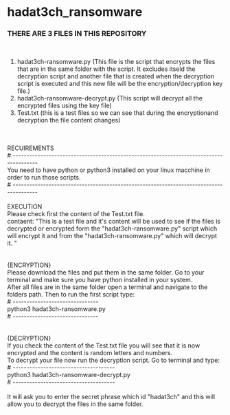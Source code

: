 # hadat3ch_ransomware
### THERE ARE 3 FILES IN THIS REPOSITORY

<br>

1. hadat3ch-ransomware.py (This file is the script that encrypts the files that are in the same folder with the script. It excludes itseld the decryption script and another file that is created when the decryption script is executed and this new file will be the encryption/decryption key file.)
2. hadat3ch-ransomware-decrypt.py (This script will decrypt all the encrypted files using the key file)
3. Test.txt (this is a test files so we can see that during the encryptionand decryption the file content changes)

<br>
<br>
RECUIREMENTS
<br>
# ---------------------------------------------------------------------------------------
<br>
You need to have python or python3 installed on your linux macchine in order to run those scripts.
<br>
# ---------------------------------------------------------------------------------------
<br>
<br>
EXECUTION
<br>
Please check first the content of the Test.txt file. 
<br>
contaent: "This is a test file and it's content will be used to see if the files is decrypted or encrypted form the "hadat3ch-ransomware.py" script which will encrypt it and from the "hadat3ch-ransomware.py" which will decrypt it.
"
<br>
<br>
<br>
{ENCRYPTION}
<br>
Please download the files and put them in the same folder. Go to your terminal and make sure you have python installed in your system.
<br>
After all files are in the same folder open a terminal and navigate to the folders path. Then to run the first script type:
<br>
# -------------------------------
<br>
python3 hadat3ch-ransomware.py
<br>
# -------------------------------
<br>
<br>
<br>
{DECRYPTION}
<br>
If you check the content of the Test.txt file you will see that it is now encrypted and the content is random letters and numbers.
<br>
To decrypt your file now run the decryption script. Go to terminal and type:
<br>
# -------------------------------------
<br>
python3 hadat3ch-ransomware-decrypt.py
<br>
# -------------------------------------
<br>
<br>
It will ask you to enter the secret phrase which id "hadat3ch" and this will allow you to decrypt the files in the same folder.
